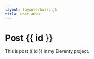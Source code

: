 ```yaml
---
layout: layouts/base.njk
title: Post 4090
---
```


# Post {{ id }}

This is post {{ id }} in my Eleventy project.
